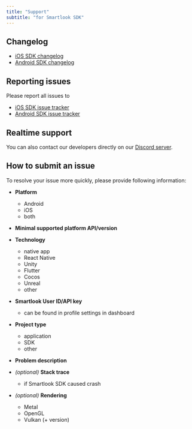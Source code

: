 ```yaml
---
title: "Support"
subtitle: "for Smartlook SDK"
---
```


## Changelog

- [iOS SDK changelog](https://github.com/smartlook/smartlook-ios-sdk)
- [Android SDK changelog](https://github.com/smartlook/smartlook-ios-sdk)

## Reporting issues

Please report all issues to
- [iOS SDK issue tracker](https://github.com/smartlook/smartlook-ios-sdk/issues)
- [Android SDK issue tracker](https://github.com/smartlook/smartlook-android-sdk/issues)

## Realtime support

You can also contact our developers directly on our [Discord server](https://discord.gg/SbEt98m).

## How to submit an issue

To resolve your issue more quickly, please provide following information:

- **Platform**
    - Android
    - iOS
    - both

- **Minimal supported platform API/version**

- **Technology**
    - native app
    - React Native
    - Unity
    - Flutter
    - Cocos
    - Unreal
    - other

- **Smartlook User ID/API key**
    - can be found in profile settings in dashboard

- **Project type**
    - application
    - SDK
    - other

- **Problem description**

- *(optional)* **Stack trace**
    - if Smartlook SDK caused crash

- *(optional)* **Rendering**
    - Metal
    - OpenGL
    - Vulkan (+ version)